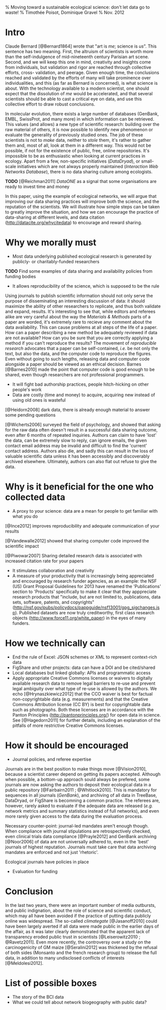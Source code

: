 % Moving toward a sustainable ecological science: don't let data go to waste!
% Timothée Poisot, Dominique Gravel
% Nov. 2012

# Intro

Claude Bernard [@Bernard1864] wrote that "art is *me*; science is *us*". This
sentence has two meaning. First, the altruism of scientists is worth more than
the self-indulgence of mid-nineteenth century Parisian art scene. Second, and
we will keep this one in mind, creativity and insights come from individuals,
but validation and rigor are reached through collective efforts, cross-
validation, and peerage. Given enough time, the conclusions reached and
validated by the efforts of many will take prominence over individualities,
and this (as far as Bernard is concerned), is what science is about. With the
technology available to a modern scientist, one should expect that the
dissolution of *me* would be accelerated, and that several scientists should
be able to cast a critical eye on data, and use this collective effort to draw
robust conclusions.

In molecular evolution, there exists a large number of databases (GenBank,
EMBL, SwissProt, and many more) in which information can be retrieved. This
values (and allows) a new type of scientific research: building over the raw
material of others, it is now possible to identify new phenomenon or evaluate
the generality of previously studied ones. The job of these scientists is not
to *make* data, neither to *stole* them, it's rather to gather them and, most
of all, look at them in a different way. This would not be possible, if not
for the existence of public, free, online repositories. It's impossible to be
as enthusiastic when looking at current practices in ecology. Apart from a
few, non-specific initiatives (*DataDryad*), or small-scale initiatives which
are not always properly maintained (*Interaction Web Networks Database*),
there is no data sharing culture among ecologists.

**TODO** [@Reichman2011] *DataONE* as a signal that some organisations are ready to invest time and money

In this paper, using the example of ecological networks, we will argue that
improving our data sharing practices will improve both the science, and the
reputation of the scientists. We will illustrate how simple steps can be taken
to greatly improve the situation, and how we can encourage the practice of
data-sharing at different levels, and data citation (http://datacite.org/whycitedata) to encourage and reward sharing.

<!-- Shall we have a table with good web examples of significant contributions to ecology that are impossible to achieve without data sharing? There are some questions that definitely need data sharing. -->
<!-- Another argument also would be that some data are so difficult to collect, it is so unproductive to leave them to some individuals. Think about the BCI data. It's such an impressive database, it stimulated a quantity of research that would not have been realistically accessible to a single team. -->
<!-- I maintain my suggestion, it would make the paper funny to read if we collect a couple of typical sentences (and perhaps provide response) we get when we ask for data-->

# Why we morally must

- Most data underlying published ecological research is generated by publicly- or charitably-funded researchers

**TODO** Find some examples of data sharing and availability policies from funding bodies

- It allows reproducibility of the science, which is supposed to be the rule

Using journals to publish scientific information should not only serve the
purpose of disseminating an interesting discussion of data: it should maximize
the ability of other researchers to replicate, and thus both validate and
expand, results. It's interesting to see that, while editors and referees
alike are very careful about the way the *Materials & Methods* parts of a
paper are worded, it's extremely rare to recieve any comment about the data
availability. This can cause problems at all steps of the life of a paper. How
can a paper describing a new method be adequately reviewed if data are not
available? How can you be sure that you are correctly applying a method if you
can't reproduce the results? The movement of *reproducible research* advocates
that a paper can be self-contained, *i.e.* be not only the text, but also the
data, and the computer code to reproduce the figures. Even without going to
such lengths, releasing data and computer code alongside a paper should be
viewed as an ethical decision. Barnes [@Barnes2010] made the point that
computer code is good enough to be shared, even though researchers are not
professional programmers.

- It will fight bad authorship practices, people hitch-hicking on other people's work
- Data are costly (time and money) to acquire, acquiring new instead of using old ones is wasteful

[@Heidorn2008] dark data, there is already enough material to answer some
pending questions 

[@Wicherts2006] surveyed the field of psychology, and showed that asking for
the raw data often doesn't result in a successful data sharing outcome, even
after 6 months of repeated inquiries. Authors can claim to have 'lost' the
data, can be extremely slow to reply, can ignore emails, the given contact
email address may be invalid and difficult to find the 'current' contact
address. Authors also die, and sadly this can result in the loss of valuable
scientific data unless it has been accessibly and discoverably archived
elsewhere. Ultimately, authors can also flat out refuse to give the data.

# Why is it beneficial for the one who collected data

- A proxy to your science: data are a mean for people to get familiar with what you do

[@Ince2012] improves reproducibility and adequate communication of your results

[@Vandewalle2012] showed that sharing computer code improved the scientific impact

[@Piwowar2007] Sharing detailed research data is associated with increased
citation rate for your papers

- It stimulates collaboration and creativity
- A measure of your productivity that is increasingly being appreciated and encouraged by research funder agencies, 
as an example: the NSF (US) Grant Proposal Guidelines for 2013 have renamed the 'Publications' section to 'Products' 
specifically to make it clear that they apppreciate research products that "include, but are not limited to, publications, 
data sets, software, patents, and copyrights" (http://nsf.gov/pubs/policydocs/pappguide/nsf13001/gpg_sigchanges.jsp).
Published datasets are now truly creditworthy, first class research objects (http://www.force11.org/white_paper) 
in the eyes of many funders.

# How we technically can

- End the rule of Excel: JSON schemes or XML to represent context-rich data
- FigShare and other projects: data can have a DOI and be cited/shared
- Local databases but linked globally: APIs and programmatic access
- Apply appropriate Creative Commons licenses or waivers to digitally available 
research data to remove legal barriers to re-use and prevent legal ambiguity over 
what type of re-use is allowed by the authors. We echo [@Hrynaszkiewicz2012]
that the CCO waiver is best for factual non-copyrightable data (e.g. measurements) 
and that the Creative Commons Attribution license (CC BY) is best for copyrightable 
data such as photographs. Both these licenses are in accordance with the Panton
Principles (http://pantonprinciples.org/) for open data in science.
See [@Hagedorn2011] for further details, including an 
explanation of the pitfalls of more restrictive Creative Commons licenses.

# How it should be encouraged

- Journal policies, and referee expertise

Journals are in the best position to make things move [@Vision2010], because a
scientist career depend on getting its papers accepted. Although when
possible, a bottom-up approach sould always be prefered, some journals are now
asking the authors to deposit their ecological data in a public repository
[@Fairbairn2011 ; @Whitlock2010]. This is mandatory for sequences in all
journals (*GenBank*), and archiving of all data in TreeBase, DataDryad, or
FigShare is becomning a common practice. The referees are, however, rarely
asked to evaluate if the adequate data are released (*e.g.* network metrics
and summary statistics instead of full networks), and even more rarely given
access to the data during the evaluation process.

Necessary counter-point: journal-led mandates aren't enough though. When 
compliance with journal stipulations are retrospectively checked, even clinical 
trials data compliance [@Prayle2012] and GenBank archiving [@Noor2006] of data are not 
universally adhered to, even in the 'best' journals of highest reputation.
Journals must take care that data archiving mandates are enforced and not just 'rhetoric'.

 Ecological journals have policies in place

- Evaluation for funding

# Conclusion

In the last two years, there were an important number of media outbursts, and
public indignation, about the role of science and scientific conduct, which
may all have been avoided if the practice of putting data publicly online was
widespread. The so-called *climategate* [@Jasanoff2010] could have been
largely averted if all data were made public in the earlier days of the
affair, as it was later clearly demonstrated that the apparent lack of
transparency eroded public trust in scientists [@Leiserowitz2010 ;
@Ravetz2011]. Even more recently, the controversy over a study on the
carcinogenicity of GM maize [@Seralini2012] was thickened by the refusal of
both sides (Monsanto and the french research group) to release the full data,
in addition to many undisclosed conflicts of interests [@Meldolesi2012].

# List of possible boxes

- The story of the BCI data
- What we could tell about network biogeography with public data?
